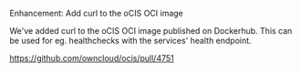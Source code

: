 Enhancement: Add curl to the oCIS OCI image

We've added curl to the oCIS OCI image published on Dockerhub.
This can be used for eg. healthchecks with the services' health endpoint.

https://github.com/owncloud/ocis/pull/4751
